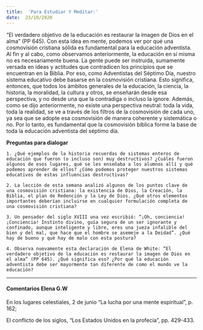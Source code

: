 ```yaml
---
title:  'Para Estudiar Y Meditar:'
date:  23/10/2020
---
```


“El verdadero objetivo de la educación es restaurar la imagen de Dios en el alma” (PP 645). Con esta idea en mente, podemos ver por qué una cosmovisión cristiana sólida es fundamental para la educación adventista. Al fin y al cabo, como observamos anteriormente, la educación en sí misma no es necesariamente buena. La gente puede ser instruida, sumamente versada en ideas y actitudes que contradicen los principios que se encuentran en la Biblia. Por eso, como Adventistas del Séptimo Día, nuestro sistema educativo debe basarse en la cosmovisión cristiana. Esto significa, entonces, que todos los ámbitos generales de la educación, la ciencia, la historia, la moralidad, la cultura y otros, se enseñarán desde esa perspectiva, y no desde una que la contradiga o incluso la ignore. Además, como se dijo anteriormente, no existe una perspectiva neutral: toda la vida, toda la realidad, se ve a través de los filtros de la cosmovisión de cada uno, ya sea que se adopte esa cosmovisión de manera coherente y sistemática o no. Por lo tanto, es fundamental que la cosmovisión bíblica forme la base de toda la educación adventista del séptimo día.

**Preguntas para dialogar**

`1. ¿Qué ejemplos de la historia recuerdas de sistemas enteros de educación que fueron (o incluso son) muy destructivos? ¿Cuáles fueron algunos de esos lugares, qué se les enseñaba a los alumnos allí y qué podemos aprender de ellos? ¿Cómo podemos proteger nuestros sistemas educativos de estas influencias destructivas?`

`2. La lección de esta semana analizó algunos de los puntos clave de una cosmovisión cristiana: la existencia de Dios, la Creación, la Biblia, el plan de Redención y la Ley de Dios. ¿Qué otros elementos importantes deberían incluirse en cualquier formulación completa de una cosmovisión cristiana?`

`3. Un pensador del siglo XVIII una vez escribió: “¡Oh, conciencia!  ¡Conciencia! Instinto divino, guía segura de un ser ignorante y confinado, aunque inteligente y libre, eres una jueza infalible del bien y del mal, que hace que el hombre se asemeje a la Deidad”. ¿Qué hay de bueno y qué hay de malo con esta postura?`

`4. Observa nuevamente esta declaración de Elena de White: “El verdadero objetivo de la educación es restaurar la imagen de Dios en el alma” (PP 645). ¿Qué significa eso? ¿Por qué la educación adventista debe ser mayormente tan diferente de como el mundo ve la educación?`

---

#### Comentarios Elena G.W

En los lugares celestiales, 2 de junio “La lucha por una mente espiritual”, p. 162;

El conflicto de los siglos, “Los Estados Unidos en la profecía”, pp. 429-433.